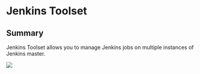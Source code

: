 # Jenkins Toolset

## Summary
Jenkins Toolset allows you to manage Jenkins jobs on multiple instances of Jenkins master. 

<img src="img/front.png"/>
